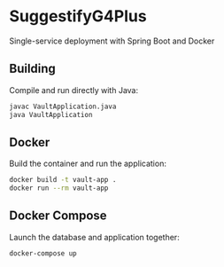 # SuggestifyG4Plus

Single-service deployment with Spring Boot and Docker

## Building

Compile and run directly with Java:

```bash
javac VaultApplication.java
java VaultApplication
```

## Docker

Build the container and run the application:

```bash
docker build -t vault-app .
docker run --rm vault-app
```

## Docker Compose

Launch the database and application together:

```bash
docker-compose up
```

